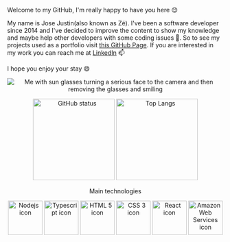 Welcome to my GitHub, I'm really happy to have you here 😊

My name is Jose Justin(also known as Zé). I've been a software developer since 2014 and I've decided to improve the content to show my knowledge and maybe help other developers with some coding issues 🌱. So to see my projects used as a portfolio visit [this GitHub Page](https://zejustinn.github.io/portfolio/). If you are interested in my work you can reach me at [LinkedIn](https://www.linkedin.com/in/zejustinn/) 📫

I hope you enjoy your stay 😄

<p align="center">
  <img src="./public/youre_interested_right.gif" alt="Me with sun glasses turning a serious face to the camera and then removing the glasses and smiling" />
</p>

<p align="center">
  <img height="190em" src="https://github-readme-stats.vercel.app/api?username=zejustinn&show_icons=true&theme=merko&custom_title=My+GitHub+status&text_bold=false" alt="GitHub status" />
  <img height="190em" src="https://github-readme-stats.vercel.app/api/top-langs/?username=zejustinn&layout=compact&theme=merko&langs_count=8&custom_title=Most+used+languages" alt="Top Langs" />
</p>

<p align="center">
  Main technologies
</p>

<p align="center">
  <img height="80em" src="https://cdn.jsdelivr.net/gh/devicons/devicon/icons/nodejs/nodejs-original.svg" alt="Nodejs icon"/>
  <img height="80em" src="https://cdn.jsdelivr.net/gh/devicons/devicon/icons/typescript/typescript-original.svg" alt="Typescript icon"/>
  <img height="80em" src="https://cdn.jsdelivr.net/gh/devicons/devicon/icons/html5/html5-original.svg" alt="HTML 5 icon"/>
  <img height="80em" src="https://cdn.jsdelivr.net/gh/devicons/devicon/icons/css3/css3-original.svg" alt="CSS 3 icon"/>
  <img height="80em" src="https://cdn.jsdelivr.net/gh/devicons/devicon/icons/react/react-original.svg" alt="React icon"/>
  <img height="80em"src="https://cdn.jsdelivr.net/gh/devicons/devicon/icons/amazonwebservices/amazonwebservices-original.svg" alt="Amazon Web Services icon"/>
</p>
